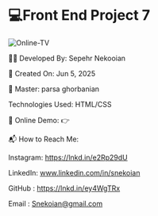 # 💻Front End Project 7 

![Online-TV](https://github.com/user-attachments/assets/5dbb0377-a09f-4a83-99ea-457e6fb2877d)

👨‍💻 Developed By: Sepehr Nekooian

📅 Created On: Jun 5, 2025

🔧 Master: parsa ghorbanian 

   Technologies Used: HTML/CSS
   
🔗 Online Demo:
👉 

📬 How to Reach Me:

Instagram: https://lnkd.in/e2Rp29dU 

LinkedIn: www.linkedin.com/in/snekoian

GitHub : https://lnkd.in/ey4WgTRx

Email : Snekoian@gmail.com
